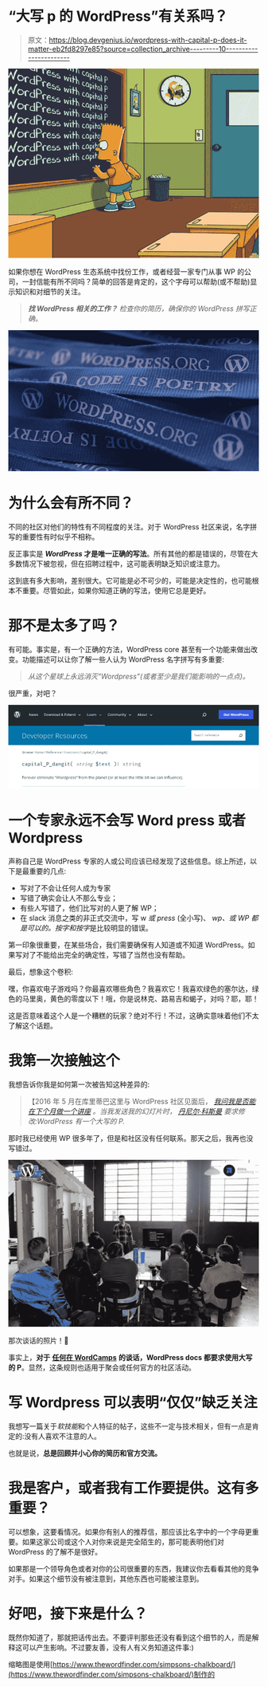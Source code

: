 # “大写 p 的 WordPress”有关系吗？

> 原文：<https://blog.devgenius.io/wordpress-with-capital-p-does-it-matter-eb2fd8297e85?source=collection_archive---------10----------------------->

![](img/074850563c4b800a10c6de713466fd39.png)

如果你想在 WordPress 生态系统中找份工作，或者经营一家专门从事 WP 的公司，一封信能有所不同吗？简单的回答是肯定的，这个字母可以帮助(或不帮助)显示知识和对细节的关注。

> ***找 WordPress 相关的工作？*** *检查你的简历，确保你的 WordPress 拼写正确。*

![](img/1bb8da8bfa9775f2b090467a42f3d588.png)

# 为什么会有所不同？

不同的社区对他们的特性有不同程度的关注。对于 WordPress 社区来说，名字拼写的重要性有时似乎不相称。

反正事实是 ***WordPress* 才是唯一正确的写法**。所有其他的都是错误的，尽管在大多数情况下被忽视，但在招聘过程中，这可能表明缺乏知识或注意力。

这到底有多大影响，差别很大。它可能是必不可少的，可能是决定性的，也可能根本不重要。尽管如此，如果你知道正确的写法，使用它总是更好。

# 那不是太多了吗？

有可能。事实是，有一个正确的方法，WordPress core 甚至有一个功能来做出改变。功能描述可以让你了解一些人认为 WordPress 名字拼写有多重要:

> *从这个星球上永远消灭“Wordpress”(或者至少是我们能影响的一点点)。*

很严重，对吧？

![](img/5920f210224eb90baabec80d683146bb.png)

# 一个专家永远不会写 Word press 或者 Wordpress

声称自己是 WordPress 专家的人或公司应该已经发现了这些信息。综上所述，以下是最重要的几点:

*   写对了不会让任何人成为专家
*   写错了确实会让人不那么专业；
*   有些人写错了，他们比写对的人更了解 WP；
*   在 slack 消息之类的非正式交流中，写 w *或 press* (全小写)、 *wp、*或 *WP* 都是可以的。*按字*和*按字*是比较明显的错误。

第一印象很重要，在某些场合，我们需要确保有人知道或不知道 WordPress。如果写对了不能给出完全的确定性，写错了当然也没有帮助。

最后，想象这个卷积:

嘿，你喜欢电子游戏吗？你最喜欢哪些角色？我喜欢它！我喜欢绿色的塞尔达，绿色的马里奥，黄色的零度以下！哦，你是说林克、路易吉和蝎子，对吗？耶，耶！

这是否意味着这个人是一个糟糕的玩家？绝对不行！不过，这确实意味着他们不太了解这个话题。

# 我第一次接触这个

我想告诉你我是如何第一次被告知这种差异的:

> 【2016 年 5 月在库里蒂巴这里与 WordPress 社区见面后， [*我问我是否能在下个月做一个讲座*](https://www.meetup.com/pt-BR/wpcuritiba/events/231889574/) *。当我发送我的幻灯片时，* [*丹尼尔·科斯曼*](https://danielkossmann.com/) *要求修改:WordPress 有一个大写的 P.*

那时我已经使用 WP 很多年了，但是和社区没有任何联系。那天之后，我再也没写错过。

![](img/0cbd609c35c6fbc502ccea9409098a72.png)

那次谈话的照片！🙂

事实上，**对于** [**任何在 WordCamps**](https://make.wordpress.org/community/handbook/wordcamp-organizer/planning-details/speakers/speaking-at-a-wordcamp/#preparing-your-talk) **的谈话，WordPress docs 都要求使用大写的 P**。显然，这条规则也适用于聚会或任何官方的社区活动。

# 写 Wordpress 可以表明“仅仅”缺乏关注

我想写一篇关于*软技能*和个人特征的帖子，这些不一定与技术相关，但有一点是肯定的:没有人喜欢不注意的人。

也就是说，**总是回顾并小心你的简历和官方交流。**

# 我是客户，或者我有工作要提供。这有多重要？

可以想象，这要看情况。如果你有别人的推荐信，那应该比名字中的一个字母更重要。如果这家公司或这个人对你来说是完全陌生的，那可能表明他们对 WordPress 的了解不是很好。

如果那是一个领导角色或者对你的公司很重要的东西，我建议你去看看其他的竞争对手。如果这个细节没有被注意到，其他东西也可能被注意到。

# 好吧，接下来是什么？

既然你知道了，那就把话传出去。不要评判那些还没有看到这个细节的人，而是解释这可以产生影响。不过要友善，没有人有义务知道这件事:)

缩略图是使用[https://www.thewordfinder.com/simpsons-chalkboard/](https://www.thewordfinder.com/simpsons-chalkboard/)制作的